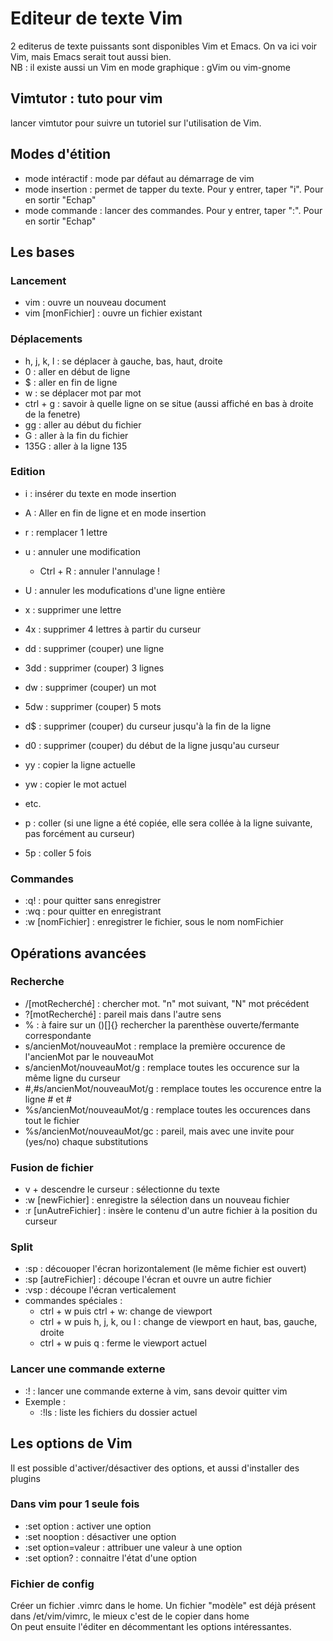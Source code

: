 # Editeur de texte Vim
2 editerus de texte puissants sont disponibles Vim et Emacs. On va ici voir Vim, mais Emacs serait tout aussi bien.  
NB : il existe aussi un Vim en mode graphique : gVim ou vim-gnome

## Vimtutor : tuto pour vim
lancer vimtutor pour suivre un tutoriel sur l'utilisation de Vim.

## Modes d'étition
- mode intéractif : mode par défaut au démarrage de vim
- mode insertion : permet de tapper du texte. Pour y entrer, taper "i". Pour en sortir "Echap"
- mode commande : lancer des commandes. Pour y entrer, taper ":". Pour en sortir "Echap"

## Les bases
### Lancement
- vim : ouvre un nouveau document
- vim [monFichier] : ouvre un fichier existant

### Déplacements
- h, j, k, l : se déplacer à gauche, bas, haut, droite
- 0 : aller en début de ligne
- $ : aller en fin de ligne
- w : se déplacer mot par mot
- ctrl + g : savoir à quelle ligne on se situe (aussi affiché en bas à droite de la fenetre)
- gg : aller au début du fichier
- G : aller à la fin du fichier
- 135G : aller à la ligne 135


### Edition
- i : insérer du texte en mode insertion
- A : Aller en fin de ligne et en mode insertion
- r : remplacer 1 lettre
- u : annuler une modification
  - Ctrl + R : annuler l'annulage !
- U : annuler les modufications d'une ligne entière

- x : supprimer une lettre
- 4x : supprimer 4 lettres à partir du curseur

- dd : supprimer (couper) une ligne
- 3dd : supprimer (couper) 3 lignes
- dw : supprimer (couper) un mot
- 5dw : supprimer (couper) 5 mots
- d$ : supprimer (couper) du curseur jusqu'à la fin de la ligne
- d0 : supprimer (couper) du début de la ligne jusqu'au curseur

- yy : copier la ligne actuelle
- yw : copier le mot actuel
- etc.

- p : coller (si une ligne a été copiée, elle sera collée à la ligne suivante, pas forcément au curseur)
- 5p : coller 5 fois

### Commandes
- :q! : pour quitter sans enregistrer
- :wq : pour quitter en enregistrant
- :w [nomFichier] : enregistrer le fichier, sous le nom nomFichier


## Opérations avancées
### Recherche
- /[motRecherché] : chercher mot. "n" mot suivant, "N" mot précédent
- ?[motRecherché] : pareil mais dans l'autre sens
- % : à faire sur un ()[]{} rechercher la parenthèse ouverte/fermante correspondante
- s/ancienMot/nouveauMot : remplace la première occurence de l'ancienMot par le nouveauMot
- s/ancienMot/nouveauMot/g : remplace toutes les occurence sur la même ligne du curseur
- #,#s/ancienMot/nouveauMot/g : remplace toutes les occurence entre la ligne # et #
- %s/ancienMot/nouveauMot/g : remplace toutes les occurences dans tout le fichier
- %s/ancienMot/nouveauMot/gc : pareil, mais avec une invite pour (yes/no) chaque substitutions

### Fusion de fichier
- v + descendre le curseur : sélectionne du texte
- :w [newFichier] : enregistre la sélection dans un nouveau fichier
- :r [unAutreFichier] : insère le contenu d'un autre fichier à la position du curseur

### Split
- :sp : découoper l'écran horizontalement (le même fichier est ouvert)
- :sp [autreFichier] : découpe l'écran et ouvre un autre fichier
- :vsp : découpe l'écran verticalement
- commandes spéciales :
  - ctrl + w puis ctrl + w: change de viewport
  - ctrl + w puis h, j, k, ou l : change de viewport en haut, bas, gauche, droite
  - ctrl + w puis q : ferme le viewport actuel

### Lancer une commande externe
- :! : lancer une commande externe à vim, sans devoir quitter vim
- Exemple :
  - :!ls : liste les fichiers du dossier actuel


## Les options de Vim
Il est possible d'activer/désactiver des options, et aussi d'installer des plugins

### Dans vim pour 1 seule fois
- :set option : activer une option
- :set nooption : désactiver une option
- :set option=valeur : attribuer une valeur à une option
- :set option? : connaitre l'état d'une option

### Fichier de config
Créer un fichier .vimrc dans le home. Un fichier "modèle" est déjà présent dans /et/vim/vimrc, le mieux c'est de le copier dans home  
On peut ensuite l'éditer en décommentant les options intéressantes.








